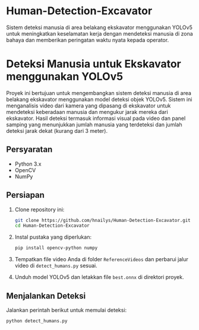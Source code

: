 # Human-Detection-Excavator
Sistem deteksi manusia di area belakang ekskavator menggunakan YOLOv5 untuk meningkatkan keselamatan kerja dengan mendeteksi manusia di zona bahaya dan memberikan peringatan waktu nyata kepada operator.

# Deteksi Manusia untuk Ekskavator menggunakan YOLOv5
Proyek ini bertujuan untuk mengembangkan sistem deteksi manusia di area belakang ekskavator menggunakan model deteksi objek YOLOv5. Sistem ini menganalisis video dari kamera yang dipasang di ekskavator untuk mendeteksi keberadaan manusia dan mengukur jarak mereka dari ekskavator. Hasil deteksi termasuk informasi visual pada video dan panel samping yang menunjukkan jumlah manusia yang terdeteksi dan jumlah deteksi jarak dekat (kurang dari 3 meter).

## Persyaratan
- Python 3.x
- OpenCV
- NumPy

## Persiapan
1. Clone repository ini:
    ```bash
    git clone https://github.com/hnailys/Human-Detection-Excavator.git
    cd Human-Detection-Excavator
    ```

2. Instal pustaka yang diperlukan:
    ```bash
    pip install opencv-python numpy
    ```

3. Tempatkan file video Anda di folder `ReferenceVideos` dan perbarui jalur video di `detect_humans.py` sesuai.

4. Unduh model YOLOv5 dan letakkan file `best.onnx` di direktori proyek.

## Menjalankan Deteksi
Jalankan perintah berikut untuk memulai deteksi:
```bash
python detect_humans.py
